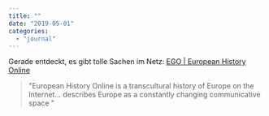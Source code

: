 ```yaml
---
title: ""
date: "2019-05-01"
categories: 
  - "journal"
---
```


Gerade entdeckt, es gibt tolle Sachen im Netz: [EGO | European History Online](http://ieg-ego.eu/en/ego "European History Online")

> "European History Online is a transcultural history of Europe on the Internet... describes Europe as a constantly changing communicative space "
